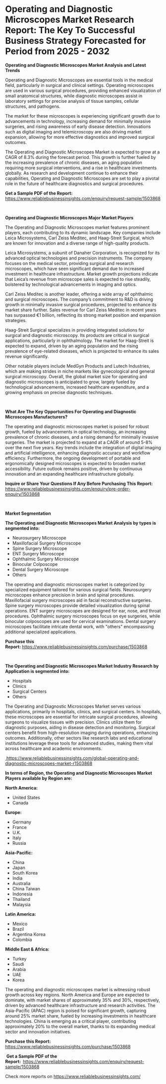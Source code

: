 <p><h1>Operating and Diagnostic Microscopes Market Research Report: The Key To Successful Business Strategy Forecasted for Period from 2025 - 2032</h1></p><p><strong>Operating and Diagnostic Microscopes Market Analysis and Latest Trends</strong></p>
<p><p>Operating and Diagnostic Microscopes are essential tools in the medical field, particularly in surgical and clinical settings. Operating microscopes are used in various surgical procedures, providing enhanced visualization of small anatomical structures, while diagnostic microscopes assist in laboratory settings for precise analysis of tissue samples, cellular structures, and pathogens. </p><p>The market for these microscopes is experiencing significant growth due to advancements in technology, increasing demand for minimally invasive surgeries, and rising awareness of early disease detection. Innovations such as digital imaging and telemicroscopy are also driving market expansion, allowing for more effective diagnostics and improved surgical outcomes. </p><p>The Operating and Diagnostic Microscopes Market is expected to grow at a CAGR of 8.3% during the forecast period. This growth is further fueled by the increasing prevalence of chronic diseases, an aging population requiring more surgical interventions, and a rise in healthcare investments globally. As research and development continue to enhance their capabilities, Operating and Diagnostic Microscopes are set to play a pivotal role in the future of healthcare diagnostics and surgical procedures.</p></p>
<p><strong>Get a Sample PDF of the Report:&nbsp;</strong> <a href="https://www.reliablebusinessinsights.com/enquiry/request-sample/1503868?utm_campaign=2242&utm_medium=2&utm_source=Github&utm_content=ia&utm_term=23032025&utm_id=operating-and-diagnostic-microscopes">https://www.reliablebusinessinsights.com/enquiry/request-sample/1503868</a></p>
<p>&nbsp;</p>
<p><strong>Operating and Diagnostic Microscopes Major Market Players</strong></p>
<p><p>The Operating and Diagnostic Microscopes market features prominent players, each contributing to its dynamic landscape. Key companies include Leica Microsystems, Carl Zeiss Meditec, and Haag-Streit Surgical, which are known for innovation and a diverse range of high-quality products.</p><p>Leica Microsystems, a subunit of Danaher Corporation, is recognized for its advanced optical technologies and precision instruments. The company focuses on the medical sector, providing surgical and research microscopes, which have seen significant demand due to increased investment in healthcare infrastructure. Market growth projections indicate that Leica’s revenue from microscope sales is expected to rise steadily, bolstered by technological advancements in imaging and optics.</p><p>Carl Zeiss Meditec is another leader, offering a wide array of ophthalmic and surgical microscopes. The company’s commitment to R&D is driving growth in minimally invasive surgical procedures, projected to enhance its market share further. Sales revenue for Carl Zeiss Meditec in recent years has surpassed €1 billion, reflecting its strong market position and expansion strategies.</p><p>Haag-Streit Surgical specializes in providing integrated solutions for surgical and diagnostic microscopy. Its products are critical in surgical applications, particularly in ophthalmology. The market for Haag-Streit is expected to expand, driven by an aging population and the rising prevalence of eye-related diseases, which is projected to enhance its sales revenue significantly.</p><p>Other notable players include MedGyn Products and Lutech Industries, which are making strides in niche markets like gynecological and general surgical microscopy. Overall, the global market size for operating and diagnostic microscopes is anticipated to grow, largely fueled by technological advancements, increased healthcare expenditure, and a growing emphasis on precise diagnostic techniques.</p></p>
<p>&nbsp;</p>
<p><strong>What Are The Key Opportunities For Operating and Diagnostic Microscopes Manufacturers?</strong></p>
<p><p>The operating and diagnostic microscopes market is poised for robust growth, fueled by advancements in optical technology, an increasing prevalence of chronic diseases, and a rising demand for minimally invasive surgeries. The market is projected to expand at a CAGR of around 5-8% over the next five years. Key trends include the integration of digital imaging and artificial intelligence, enhancing diagnostic accuracy and workflow efficiency. Furthermore, the ongoing development of portable and ergonomically designed microscopes is expected to broaden market accessibility. Future outlook remains positive, driven by continuous innovation and an expanding healthcare infrastructure globally.</p></p>
<p><strong>Inquire or Share Your Questions If Any Before Purchasing This Report:</strong> <a href="https://www.reliablebusinessinsights.com/enquiry/pre-order-enquiry/1503868?utm_campaign=2242&utm_medium=2&utm_source=Github&utm_content=ia&utm_term=23032025&utm_id=operating-and-diagnostic-microscopes">https://www.reliablebusinessinsights.com/enquiry/pre-order-enquiry/1503868</a></p>
<p>&nbsp;</p>
<p><strong>Market Segmentation</strong></p>
<p><strong>The Operating and Diagnostic Microscopes Market Analysis by types is segmented into:</strong></p>
<p><ul><li>Neurosurgery Microscope</li><li>Maxillofacial Surgery Microscope</li><li>Spine Surgery Microscope</li><li>ENT Surgery Microscope</li><li>Ophthalmic Surgery Microscope</li><li>Binocular Colposcope</li><li>Dental Surgery Microscope</li><li>Others</li></ul></p>
<p><p>The operating and diagnostic microscopes market is categorized by specialized equipment tailored for various surgical fields. Neurosurgery microscopes enhance precision in brain and spinal procedures. Maxillofacial surgery microscopes aid in facial reconstructive surgeries. Spine surgery microscopes provide detailed visualization during spinal operations. ENT surgery microscopes are designed for ear, nose, and throat procedures. Ophthalmic surgery microscopes focus on eye surgeries, while binocular colposcopes are used for cervical examinations. Dental surgery microscopes facilitate intricate dental work, with "others" encompassing additional specialized applications.</p></p>
<p><strong>Purchase this Report:&nbsp;</strong><a href="https://www.reliablebusinessinsights.com/purchase/1503868?utm_campaign=2242&utm_medium=2&utm_source=Github&utm_content=ia&utm_term=23032025&utm_id=operating-and-diagnostic-microscopes">https://www.reliablebusinessinsights.com/purchase/1503868</a></p>
<p>&nbsp;</p>
<p><strong>The Operating and Diagnostic Microscopes Market Industry Research by Application is segmented into:</strong></p>
<p><ul><li>Hospitals</li><li>Clinics</li><li>Surgical Centers</li><li>Others</li></ul></p>
<p><p>The Operating and Diagnostic Microscopes Market serves various applications, primarily in hospitals, clinics, and surgical centers. In hospitals, these microscopes are essential for intricate surgical procedures, allowing surgeons to visualize tissues with precision. Clinics utilize them for diagnostic purposes, aiding in disease detection and monitoring. Surgical centers benefit from high-resolution imaging during operations, enhancing outcomes. Additionally, other sectors like research labs and educational institutions leverage these tools for advanced studies, making them vital across healthcare and academic environments.</p></p>
<p><a href="https://www.reliablebusinessinsights.com/global-operating-and-diagnostic-microscopes-market-r1503868?utm_campaign=2242&utm_medium=2&utm_source=Github&utm_content=ia&utm_term=23032025&utm_id=operating-and-diagnostic-microscopes">&nbsp;https://www.reliablebusinessinsights.com/global-operating-and-diagnostic-microscopes-market-r1503868</a></p>
<p><strong>In terms of Region, the Operating and Diagnostic Microscopes Market Players available by Region are:</strong></p>
<p>
    <p> <strong> North America: </strong>
        <ul>
            <li>United States</li>
            <li>Canada</li>
        </ul>
        </p> 
    <p> <strong> Europe: </strong>
        <ul>
            <li>Germany</li>
            <li>France</li>
            <li>U.K.</li>
            <li>Italy</li>
            <li>Russia</li>
        </ul>
        </p> 
    <p> <strong> Asia-Pacific: </strong>
        <ul>
            <li>China</li>
            <li>Japan</li>
            <li>South Korea</li>
            <li>India</li>
            <li>Australia</li>
            <li>China Taiwan</li>
            <li>Indonesia</li>
            <li>Thailand</li>
            <li>Malaysia</li>
        </ul>
        </p> 
    <p> <strong> Latin America: </strong>
        <ul>
            <li>Mexico</li>
            <li>Brazil</li>
            <li>Argentina Korea</li>
            <li>Colombia</li>
        </ul>
        </p> 
    <p> <strong> Middle East & Africa: </strong>
        <ul>
            <li>Turkey</li>
            <li>Saudi</li>
            <li>Arabia</li>
            <li>UAE</li>
            <li>Korea</li>
        </ul>
    </p>
    </p>
<p><p>The operating and diagnostic microscopes market is witnessing robust growth across key regions. North America and Europe are expected to dominate, with market shares of approximately 35% and 30%, respectively, driven by advanced healthcare infrastructure and research activities. The Asia-Pacific (APAC) region is poised for significant growth, capturing around 25% market share, fueled by increasing investments in healthcare technologies. China is emerging as a critical player, contributing approximately 20% to the overall market, thanks to its expanding medical sector and innovation initiatives.</p></p>
<p><strong>Purchase this Report: </strong><a href="https://www.reliablebusinessinsights.com/purchase/1503868?utm_campaign=2242&utm_medium=2&utm_source=Github&utm_content=ia&utm_term=23032025&utm_id=operating-and-diagnostic-microscopes">https://www.reliablebusinessinsights.com/purchase/1503868</a></p>
<p>&nbsp;<strong>Get a Sample PDF of the Report:&nbsp;&nbsp;</strong><a href="https://www.reliablebusinessinsights.com/enquiry/request-sample/1503868?utm_campaign=2242&utm_medium=2&utm_source=Github&utm_content=ia&utm_term=23032025&utm_id=operating-and-diagnostic-microscopes">https://www.reliablebusinessinsights.com/enquiry/request-sample/1503868</a></p>
<p><strong></strong></p>
<p>Check more reports on <a href="https://www.reliablebusinessinsights.com/?utm_campaign=2242&utm_medium=2&utm_source=Github&utm_content=ia&utm_term=23032025&utm_id=operating-and-diagnostic-microscopes">https://www.reliablebusinessinsights.com/</a></p>